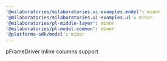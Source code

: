 ```yaml
---
'@milaboratories/milaboratories.ui-examples.model': minor
'@milaboratories/milaboratories.ui-examples.ui': minor
'@milaboratories/pl-middle-layer': minor
'@milaboratories/pl-model-common': minor
'@platforma-sdk/model': minor
---
```


pFrameDriver inline columns support
